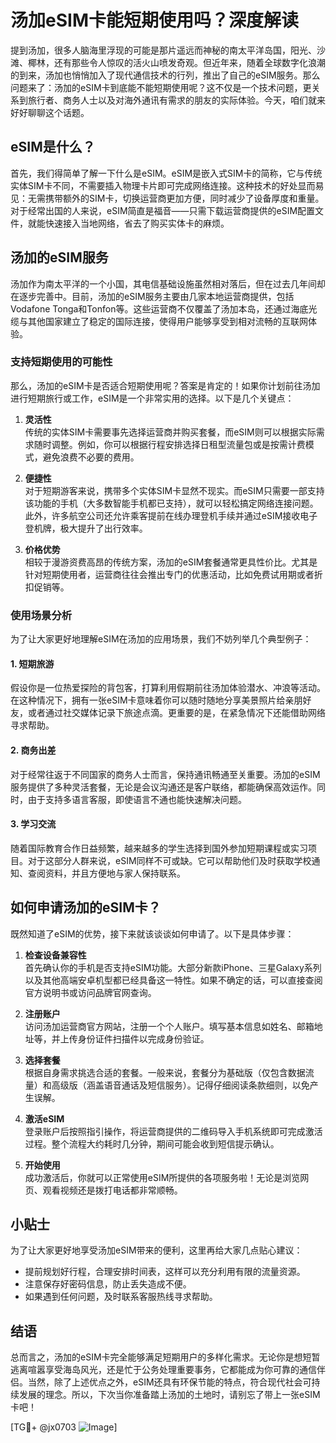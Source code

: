 # 汤加eSIM卡能短期使用吗？深度解读

提到汤加，很多人脑海里浮现的可能是那片遥远而神秘的南太平洋岛国，阳光、沙滩、椰林，还有那些令人惊叹的活火山喷发奇观。但近年来，随着全球数字化浪潮的到来，汤加也悄悄加入了现代通信技术的行列，推出了自己的eSIM服务。那么问题来了：汤加的eSIM卡到底能不能短期使用呢？这不仅是一个技术问题，更关系到旅行者、商务人士以及对海外通讯有需求的朋友的实际体验。今天，咱们就来好好聊聊这个话题。

## eSIM是什么？

首先，我们得简单了解一下什么是eSIM。eSIM是嵌入式SIM卡的简称，它与传统实体SIM卡不同，不需要插入物理卡片即可完成网络连接。这种技术的好处显而易见：无需携带额外的SIM卡，切换运营商更加方便，同时减少了设备厚度和重量。对于经常出国的人来说，eSIM简直是福音——只需下载运营商提供的eSIM配置文件，就能快速接入当地网络，省去了购买实体卡的麻烦。

## 汤加的eSIM服务

汤加作为南太平洋的一个小国，其电信基础设施虽然相对落后，但在过去几年间却在逐步完善中。目前，汤加的eSIM服务主要由几家本地运营商提供，包括Vodafone Tonga和Tonfon等。这些运营商不仅覆盖了汤加本岛，还通过海底光缆与其他国家建立了稳定的国际连接，使得用户能够享受到相对流畅的互联网体验。

### 支持短期使用的可能性

那么，汤加的eSIM卡是否适合短期使用呢？答案是肯定的！如果你计划前往汤加进行短期旅行或工作，eSIM是一个非常实用的选择。以下是几个关键点：

1. **灵活性**  
   传统的实体SIM卡需要事先选择运营商并购买套餐，而eSIM则可以根据实际需求随时调整。例如，你可以根据行程安排选择日租型流量包或是按需计费模式，避免浪费不必要的费用。

2. **便捷性**  
   对于短期游客来说，携带多个实体SIM卡显然不现实。而eSIM只需要一部支持该功能的手机（大多数智能手机都已支持），就可以轻松搞定网络连接问题。此外，许多航空公司还允许乘客提前在线办理登机手续并通过eSIM接收电子登机牌，极大提升了出行效率。

3. **价格优势**  
   相较于漫游资费高昂的传统方案，汤加的eSIM套餐通常更具性价比。尤其是针对短期使用者，运营商往往会推出专门的优惠活动，比如免费试用期或者折扣促销等。

### 使用场景分析

为了让大家更好地理解eSIM在汤加的应用场景，我们不妨列举几个典型例子：

#### 1. 短期旅游
假设你是一位热爱探险的背包客，打算利用假期前往汤加体验潜水、冲浪等活动。在这种情况下，拥有一张eSIM卡意味着你可以随时随地分享美景照片给亲朋好友，或者通过社交媒体记录下旅途点滴。更重要的是，在紧急情况下还能借助网络寻求帮助。

#### 2. 商务出差
对于经常往返于不同国家的商务人士而言，保持通讯畅通至关重要。汤加的eSIM服务提供了多种灵活套餐，无论是会议沟通还是客户联络，都能确保高效运作。同时，由于支持多语言客服，即使语言不通也能快速解决问题。

#### 3. 学习交流
随着国际教育合作日益频繁，越来越多的学生选择到国外参加短期课程或实习项目。对于这部分人群来说，eSIM同样不可或缺。它可以帮助他们及时获取学校通知、查阅资料，并且方便地与家人保持联系。

## 如何申请汤加的eSIM卡？

既然知道了eSIM的优势，接下来就该谈谈如何申请了。以下是具体步骤：

1. **检查设备兼容性**  
   首先确认你的手机是否支持eSIM功能。大部分新款iPhone、三星Galaxy系列以及其他高端安卓机型都已经具备这一特性。如果不确定的话，可以直接查阅官方说明书或访问品牌官网查询。

2. **注册账户**  
   访问汤加运营商官方网站，注册一个个人账户。填写基本信息如姓名、邮箱地址等，并上传身份证件扫描件以完成身份验证。

3. **选择套餐**  
   根据自身需求挑选合适的套餐。一般来说，套餐分为基础版（仅包含数据流量）和高级版（涵盖语音通话及短信服务）。记得仔细阅读条款细则，以免产生误解。

4. **激活eSIM**  
   登录账户后按照指引操作，将运营商提供的二维码导入手机系统即可完成激活过程。整个流程大约耗时几分钟，期间可能会收到短信提示确认。

5. **开始使用**  
   成功激活后，你就可以正常使用eSIM所提供的各项服务啦！无论是浏览网页、观看视频还是拨打电话都非常顺畅。

## 小贴士

为了让大家更好地享受汤加eSIM带来的便利，这里再给大家几点贴心建议：

- 提前规划好行程，合理安排时间表，这样可以充分利用有限的流量资源。
- 注意保存好密码信息，防止丢失造成不便。
- 如果遇到任何问题，及时联系客服热线寻求帮助。

## 结语

总而言之，汤加的eSIM卡完全能够满足短期用户的多样化需求。无论你是想短暂逃离喧嚣享受海岛风光，还是忙于公务处理重要事务，它都能成为你可靠的通信伴侣。当然，除了上述优点之外，eSIM还具有环保节能的特点，符合现代社会可持续发展的理念。所以，下次当你准备踏上汤加的土地时，请别忘了带上一张eSIM卡吧！

[TG💪+ @jx0703 ![Image](https://github.com/user-attachments/assets/dbca1d08-cadb-493c-b0ec-ad6f7a83f270)]